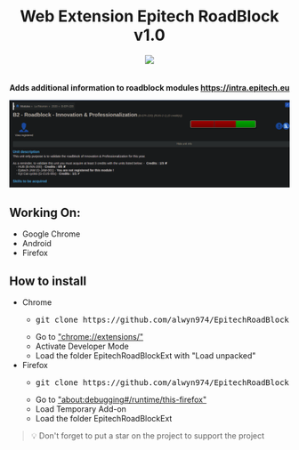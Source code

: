 <div align="center">
    <h1>Web Extension Epitech RoadBlock v1.0</h1>

[![](https://img.shields.io/badge/License-GPL--3.0-brightgreen.svg?style=for-the-badge)](https://github.com/alwyn974/MyEpitechExt/blob/main/LICENSE)

<br><strong> Adds additional information to roadblock modules https://intra.epitech.eu </strong></p>

<img src="example.png"></img>

</div>

## Working On:

- Google Chrome
- Android
- Firefox

## How to install

<ul>
	<li>
        Chrome
        <ul>
            <li><pre>git clone https://github.com/alwyn974/EpitechRoadBlockExt.git</pre></li>
			<li> Go to <a href="chrome://extensions/">"chrome://extensions/"</a> </li>
			<li> Activate Developer Mode</li>
            <li> Load the folder EpitechRoadBlockExt with "Load unpacked"</li>
		</ul>
    </li>
    <li>Firefox
		<ul>
            <li><pre>git clone https://github.com/alwyn974/EpitechRoadBlockExt.git</pre></li>
			<li> Go to <a href="about:debugging#/runtime/this-firefox">"about:debugging#/runtime/this-firefox"</a> </li>
			<li> Load Temporary Add-on</li>
            <li> Load the folder EpitechRoadBlockExt</li>
		</ul>
	</li>
</ul>

> :bulb: Don't forget to put a star on the project to support the project
